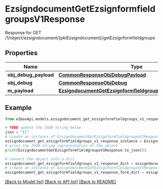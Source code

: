 # EzsigndocumentGetEzsignformfieldgroupsV1Response

Response for GET /1/object/ezsigndocument/{pkiEzsigndocument}/getEzsignformfieldgroups

## Properties

Name | Type | Description | Notes
------------ | ------------- | ------------- | -------------
**obj_debug_payload** | [**CommonResponseObjDebugPayload**](CommonResponseObjDebugPayload.md) |  | 
**obj_debug** | [**CommonResponseObjDebug**](CommonResponseObjDebug.md) |  | [optional] 
**m_payload** | [**EzsigndocumentGetEzsignformfieldgroupsV1ResponseMPayload**](EzsigndocumentGetEzsignformfieldgroupsV1ResponseMPayload.md) |  | 

## Example

```python
from eZmaxApi.models.ezsigndocument_get_ezsignformfieldgroups_v1_response import EzsigndocumentGetEzsignformfieldgroupsV1Response

# TODO update the JSON string below
json = "{}"
# create an instance of EzsigndocumentGetEzsignformfieldgroupsV1Response from a JSON string
ezsigndocument_get_ezsignformfieldgroups_v1_response_instance = EzsigndocumentGetEzsignformfieldgroupsV1Response.from_json(json)
# print the JSON string representation of the object
print(EzsigndocumentGetEzsignformfieldgroupsV1Response.to_json())

# convert the object into a dict
ezsigndocument_get_ezsignformfieldgroups_v1_response_dict = ezsigndocument_get_ezsignformfieldgroups_v1_response_instance.to_dict()
# create an instance of EzsigndocumentGetEzsignformfieldgroupsV1Response from a dict
ezsigndocument_get_ezsignformfieldgroups_v1_response_form_dict = ezsigndocument_get_ezsignformfieldgroups_v1_response.from_dict(ezsigndocument_get_ezsignformfieldgroups_v1_response_dict)
```
[[Back to Model list]](../README.md#documentation-for-models) [[Back to API list]](../README.md#documentation-for-api-endpoints) [[Back to README]](../README.md)


